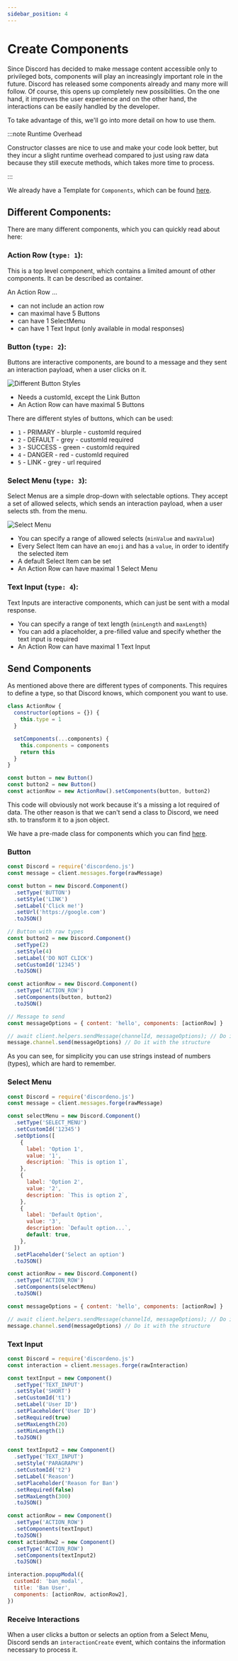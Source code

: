 ```yaml
---
sidebar_position: 4
---
```


# Create Components

Since Discord has decided to make message content accessible only to privileged bots, components will play an
increasingly important role in the future. Discord has released some components already and many more will follow. Of
course, this opens up completely new possibilities. On the one hand, it improves the user experience and on the other
hand, the interactions can be easily handled by the developer.

To take advantage of this, we'll go into more detail on how to use them.

:::note Runtime Overhead

Constructor classes are nice to use and make your code look better, but they incur a slight runtime overhead compared to
just using raw data because they still execute methods, which takes more time to process.

:::

We already have a Template for `Components`, which can be found
[here](https://github.com/meister03/discordeno.js/tree/master/Structures/Component.js).

## Different Components:

There are many different components, which you can quickly read about here:

### Action Row (`type: 1`):

This is a top level component, which contains a limited amount of other components. It can be described as container.

An Action Row ...

- can not include an action row
- can maximal have 5 Buttons
- can have 1 SelectMenu
- can have 1 Text Input (only available in modal responses)

### Button (`type: 2`):

Buttons are interactive components, are bound to a message and they sent an interaction payload, when a user clicks on
it.

![Different Button Styles](https://i.imgur.com/jUE2Kp0.png)

- Needs a customId, except the Link Button
- An Action Row can have maximal 5 Buttons

There are different styles of buttons, which can be used:

- `1` - PRIMARY - blurple - customId required
- `2` - DEFAULT - grey - customId required
- `3` - SUCCESS - green - customId required
- `4` - DANGER - red - customId required
- `5` - LINK - grey - url required

### Select Menu (`type: 3`):

Select Menus are a simple drop-down with selectable options. They accept a set of allowed selects, which sends an
interaction payload, when a user selects sth. from the menu.

![Select Menu](https://i.imgur.com/42Hwiuw.png)

- You can specify a range of allowed selects (`minValue` and `maxValue`)
- Every Select Item can have an `emoji` and has a `value`, in order to identify the selected item
- A default Select Item can be set
- An Action Row can have maximal 1 Select Menu

### Text Input (`type: 4`):

Text Inputs are interactive components, which can just be sent with a modal response.

- You can specify a range of text length (`minLength` and `maxLength`)
- You can add a placeholder, a pre-filled value and specify whether the text input is required
- An Action Row can have maximal 1 Text Input

## Send Components

As mentioned above there are different types of components. This requires to define a type, so that Discord knows, which
component you want to use.

```js
class ActionRow {
  constructor(options = {}) {
    this.type = 1
  }

  setComponents(...components) {
    this.components = components
    return this
  }
}
```

```js
const button = new Button()
const button2 = new Button()
const actionRow = new ActionRow().setComponents(button, button2)
```

This code will obviously not work because it's a missing a lot required of data. The other reason is that we can't send
a class to Discord, we need sth. to transform it to a json object.

We have a pre-made class for components which you can find
[here](https://github.com/meister03/discordeno.js/tree/master/Structures/Component.js).

### Button

```js
const Discord = require('discordeno.js')
const message = client.messages.forge(rawMessage)

const button = new Discord.Component()
  .setType('BUTTON')
  .setStyle('LINK')
  .setLabel('Click me!')
  .setUrl('https://google.com')
  .toJSON()

// Button with raw types
const button2 = new Discord.Component()
  .setType(2)
  .setStyle(4)
  .setLabel('DO NOT CLICK')
  .setCustomId('12345')
  .toJSON()

const actionRow = new Discord.Component()
  .setType('ACTION_ROW')
  .setComponents(button, button2)
  .toJSON()

// Message to send
const messageOptions = { content: 'hello', components: [actionRow] }

// await client.helpers.sendMessage(channelId, messageOptions); // Do it the raw way
message.channel.send(messageOptions) // Do it with the structure
```

As you can see, for simplicity you can use strings instead of numbers (types), which are hard to remember.

### Select Menu

```js
const Discord = require('discordeno.js')
const message = client.messages.forge(rawMessage)

const selectMenu = new Discord.Component()
  .setType('SELECT_MENU')
  .setCustomId('12345')
  .setOptions([
    {
      label: 'Option 1',
      value: '1',
      description: `This is option 1`,
    },
    {
      label: 'Option 2',
      value: '2',
      description: `This is option 2`,
    },
    {
      label: 'Default Option',
      value: '3',
      description: `Default option...`,
      default: true,
    },
  ])
  .setPlaceholder('Select an option')
  .toJSON()

const actionRow = new Discord.Component()
  .setType('ACTION_ROW')
  .setComponents(selectMenu)
  .toJSON()

const messageOptions = { content: 'hello', components: [actionRow] }

// await client.helpers.sendMessage(channelId, messageOptions); // Do it the raw way
message.channel.send(messageOptions) // Do it with the structure
```

### Text Input

```js
const Discord = require('discordeno.js')
const interaction = client.messages.forge(rawInteraction)

const textInput = new Component()
  .setType('TEXT_INPUT')
  .setStyle('SHORT')
  .setCustomId('t1')
  .setLabel('User ID')
  .setPlaceholder('User ID')
  .setRequired(true)
  .setMaxLength(20)
  .setMinLength(1)
  .toJSON()

const textInput2 = new Component()
  .setType('TEXT_INPUT')
  .setStyle('PARAGRAPH')
  .setCustomId('t2')
  .setLabel('Reason')
  .setPlaceholder('Reason for Ban')
  .setRequired(false)
  .setMaxLength(300)
  .toJSON()

const actionRow = new Component()
  .setType('ACTION_ROW')
  .setComponents(textInput)
  .toJSON()
const actionRow2 = new Component()
  .setType('ACTION_ROW')
  .setComponents(textInput2)
  .toJSON()

interaction.popupModal({
  customId: 'ban_modal',
  title: 'Ban User',
  components: [actionRow, actionRow2],
})
```

### Receive Interactions

When a user clicks a button or selects an option from a Select Menu, Discord sends an `interactionCreate` event, which
contains the information necessary to process it.
